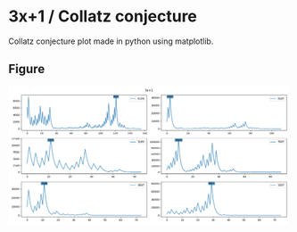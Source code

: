 # 3x+1 / Collatz conjecture
Collatz conjecture plot made in python using matplotlib.

## Figure
![figure](https://github.com/sertdfyguhi/collatz-conjecture/blob/master/figure.png)